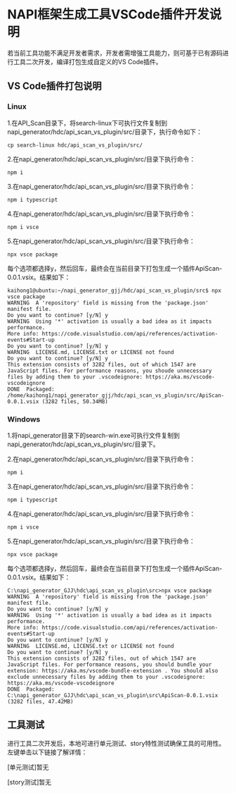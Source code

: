 # NAPI框架生成工具VSCode插件开发说明

若当前工具功能不满足开发者需求，开发者需增强工具能力，则可基于已有源码进行工具二次开发，编译打包生成自定义的VS Code插件。

## VS Code插件打包说明

### Linux

1.在API_Scan目录下，将search-linux下可执行文件复制到napi_generator/hdc/api_scan_vs_plugin/src/目录下，执行命令如下：

	cp search-linux hdc/api_scan_vs_plugin/src/

2.在napi_generator/hdc/api_scan_vs_plugin/src/目录下执行命令：

	npm i

3.在napi_generator/hdc/api_scan_vs_plugin/src/目录下执行命令：

	npm i typescript

4.在napi_generator/hdc/api_scan_vs_plugin/src/目录下执行命令：

	npm i vsce

5.在napi_generator/hdc/api_scan_vs_plugin/src/目录下执行命令：

	npx vsce package

  每个选项都选择y，然后回车，最终会在当前目录下打包生成一个插件ApiScan-0.0.1.vsix。结果如下：

	kaihong1@ubuntu:~/napi_generator_gjj/hdc/api_scan_vs_plugin/src$ npx vsce package
    WARNING  A 'repository' field is missing from the 'package.json' manifest file.
    Do you want to continue? [y/N] y
    WARNING  Using '*' activation is usually a bad idea as it impacts performance.
    More info: https://code.visualstudio.com/api/references/activation-events#Start-up
    Do you want to continue? [y/N] y
    WARNING  LICENSE.md, LICENSE.txt or LICENSE not found
    Do you want to continue? [y/N] y
    This extension consists of 3282 files, out of which 1547 are JavaScript files. For performance reasons, you shoude unnecessary files by adding them to your .vscodeignore: https://aka.ms/vscode-vscodeignore
    DONE  Packaged: /home/kaihong1/napi_generator_gjj/hdc/api_scan_vs_plugin/src/ApiScan-0.0.1.vsix (3282 files, 50.34MB)


### Windows

1.将napi_generator目录下的search-win.exe可执行文件复制到napi_generator/hdc/api_scan_vs_plugin/src/目录下。

2.在napi_generator/hdc/api_scan_vs_plugin/src/目录下执行命令：

	npm i

3.在napi_generator/hdc/api_scan_vs_plugin/src/目录下执行命令：

	npm i typescript

4.在napi_generator/hdc/api_scan_vs_plugin/src/目录下执行命令：

	npm i vsce

5.在napi_generator/hdc/api_scan_vs_plugin/src/目录下执行命令：

	npx vsce package

  每个选项都选择y，然后回车，最终会在当前目录下打包生成一个插件ApiScan-0.0.1.vsix。结果如下：

	C:\napi_generator_GJJ\hdc\api_scan_vs_plugin\src>npx vsce package
    WARNING  A 'repository' field is missing from the 'package.json' manifest file.
    Do you want to continue? [y/N] y
    WARNING  Using '*' activation is usually a bad idea as it impacts performance.
    More info: https://code.visualstudio.com/api/references/activation-events#Start-up
    Do you want to continue? [y/N] y
    WARNING  LICENSE.md, LICENSE.txt or LICENSE not found
    Do you want to continue? [y/N] y
    This extension consists of 3282 files, out of which 1547 are JavaScript files. For performance reasons, you should bundle your extension: https://aka.ms/vscode-bundle-extension . You should also exclude unnecessary files by adding them to your .vscodeignore: https://aka.ms/vscode-vscodeignore
    DONE  Packaged: C:\napi_generator_GJJ\hdc\api_scan_vs_plugin\src\ApiScan-0.0.1.vsix (3282 files, 47.42MB)

## 工具测试

  进行工具二次开发后，本地可进行单元测试、story特性测试确保工具的可用性。左键单击以下链接了解详情：

  [单元测试]暂无

  [story测试]暂无


